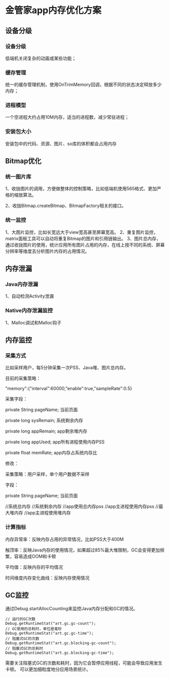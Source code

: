 # 金管家app内存优化方案

## 设备分级

### 设备分级
低端机关闭复杂的动画或某些功能；

### 缓存管理
统一的缓存管理机制，使用OnTrimMemory回调，根据不同的状态决定释放多少内存；

### 进程模型
一个空进程大约占用10M内存，适当的进程数，减少常驻进程；

### 安装包大小
安装包中的代码、资源、图片、so库的体积都会占用内存

## Bitmap优化
### 统一图片库
1、收拢图片的调用，方便做整体的控制策略，比如低端机使用565格式、更加严格的缩放算法。

2、收拢Bitmap.createBitmap、BitmapFactory相关的接口。

### 统一监控
1、大图片监控，比如长宽远大于view宽高甚至屏幕宽高。
2、重复图片监控，matrix面板工具可以自动将重复Bitmap的图片和引用链输出。
3、图片总内存，通过收拢图片的使用，统计应用所有图片占用的内存，在线上按不同的系统、屏幕分辨率等维度去分析图片内存的占用情况。

## 内存泄漏

### Java内存泄漏
1、自动检测Activity泄漏

### Native内存泄漏监控
1、Malloc调试和Malloc钩子

## 内存监控
### 采集方式
比如采样用户，每5分钟采集一次PSS、Java堆、图片总内存。

目前的采集策略：

"memory":{"interval":60000,"enable":true,"sampleRate":0.5}

采集字段：

private String pageName; 当前页面

private long sysRemain; 系统剩余内存

private long appRemain; app剩余堆内存

private long appUsed; app所有进程使用内存PSS

private float memRate; app内存占系统内存比

修改：

采集策略：用户采样，单个用户数据不采样

字段：

private String pageName; 当前页面

//系统总内存
//系统剩余内存
//app使用总内存pss
//app主进程使用内存pss
//最大堆内存
//app主进程使用堆内存


### 计算指标
内存异常率：反映内存占用的异常情况，比如PSS大于400M

触顶率：反映Java内存的使用情况，如果超过85%最大堆限制，GC会变得更加频繁，容易造成OOM和卡顿

平均值：反映内存的平均情况

时间维度内存变化曲线：反映内存使用情况

## GC监控

通过Debug.startAllocCounting来监控Java内存分配和GC的情况。

```
// 运行的GC次数
Debug.getRuntimeStat("art.gc.gc-count");
// GC使用的总耗时，单位是毫秒
Debug.getRuntimeStat("art.gc.gc-time");
// 阻塞式GC的次数
Debug.getRuntimeStat("art.gc.blocking-gc-count");
// 阻塞式GC的总耗时
Debug.getRuntimeStat("art.gc.blocking-gc-time");
```
需要关注阻塞式GC的次数和耗时，因为它会暂停应用线程，可能会导致应用发生卡顿。
可以更加细粒度地分应用场景统计。
